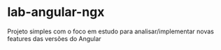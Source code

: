 # lab-angular-ngx
Projeto simples com o foco em estudo para analisar/implementar novas features das versões do Angular
